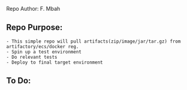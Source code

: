 Repo Author: 
F. Mbah 

## Repo Purpose: 
    - This simple repo will pull artifacts(zip/image/jar/tar.gz) from artifactory/ecs/docker reg.
    - Spin up a test environment 
    - Do relevant tests 
    - Deploy to final target environment 

## To Do: 


